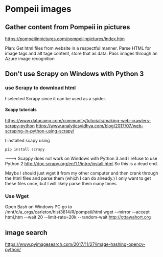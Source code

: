 # Pompeii images

## Gather content from Pompeii in pictures
https://pompeiiinpictures.com/pompeiiinpictures/index.htm

Plan:
Get html files from website in a respectful manner.
Parse HTML for image tags and alt tage content, store that as data.
Pass images through an Azure image recognition 

## Don't use Scrapy on Windows with Python 3

### use Scrapy to download html
I selected Scrapy since it can be used as a spider. 

#### Scapy tutorials
https://www.datacamp.com/community/tutorials/making-web-crawlers-scrapy-python
https://www.analyticsvidhya.com/blog/2017/07/web-scraping-in-python-using-scrapy/

I installed scapy using
```
pip install scrapy
```
---> Scappy does not work on Windows with Python 3 and I refuse to use Python 2
http://doc.scrapy.org/en/1.1/intro/install.html
So this is a dead end.

Maybe I should just wget it from my other computer and then crank through the html files and parse them (which I can do already.) I only want to get these files once, but I will likely parse them many times.

### Use Wget
Open Bash on Windows PC
go to 
/mnt/c/a_orgs/carleton/hist3814/R/pompeii/html
wget --mirror --accept html,htm --wait 20 --limit-rate=20k --random-wait http://ottawahort.org

## image search
https://www.pyimagesearch.com/2017/11/27/image-hashing-opencv-python/
